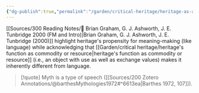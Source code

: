 ```yaml
---
{"dg-publish":true,"permalink":"/garden/critical-heritage/heritage-as-a-signifying-practice-like-language/","created":"2024-06-18T11:51:19.000+08:00","updated":"2024-08-03T20:42:58.000+08:00"}
---
```


[[Sources/300 Reading Notes/📖 Brian Graham, G. J. Ashworth, J. E. Tunbridge 2000 (FM and Intro)\|Brian Graham, G. J. Ashworth, J. E. Tunbridge (2000)]]  highlight heritage's propensity for meaning-making (like language) while acknowledging that [[Garden/critical heritage/heritage's function as commodity or resource\|heritage's function as commodity or resource]] (i.e., an object with use as well as exchange values) makes it inherently different from language.

> [!quote]
> Myth is a type of speech ([[Sources/200 Zotero Annotations/@barthesMythologies1972#^6613ea\|Barthes 1972, 107]]).






